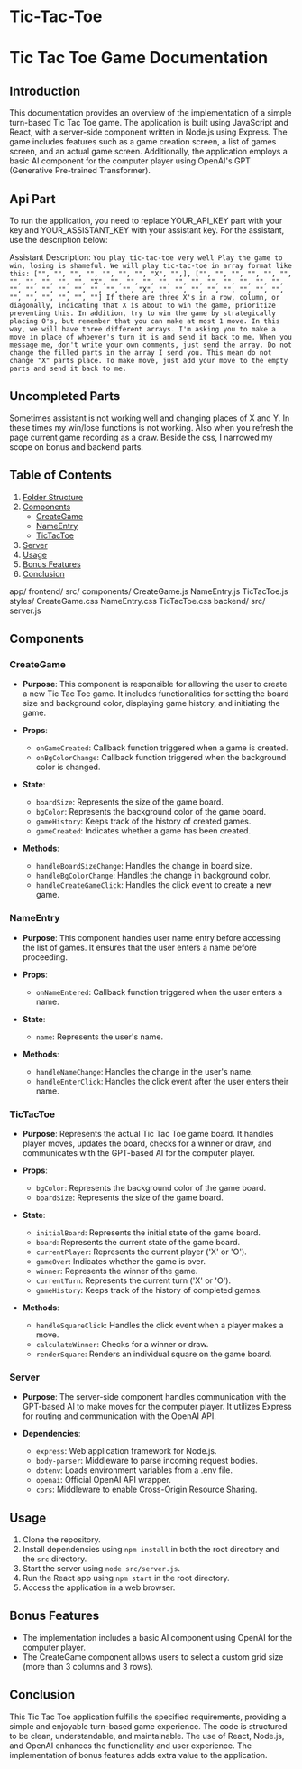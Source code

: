 # Tic-Tac-Toe
# Tic Tac Toe Game Documentation

## Introduction

This documentation provides an overview of the implementation of a simple turn-based Tic Tac Toe game. The application is built using JavaScript and React, with a server-side component written in Node.js using Express. The game includes features such as a game creation screen, a list of games screen, and an actual game screen. Additionally, the application employs a basic AI component for the computer player using OpenAI's GPT (Generative Pre-trained Transformer). 

## Api Part

To run the application, you need to replace YOUR_API_KEY part with your key and YOUR_ASSISTANT_KEY with your assistant key. For the assistant, use the description below:

 Assistant Description: `You play tic-tac-toe very well Play the game to win, losing is shameful. We will play tic-tac-toe in array format like this: ["", "", "", "", "", "", "", "X", "",], ["", "", "", "", "", "", "", "", "", "", "", "X", "", "", "", "", "", "", "", "", "", "", "", "", "", "", "", "", "", "", "", "X", "", "", "", "", "", "", "", "", "", "", "", "", "", ""] If there are three X's in a row, column, or diagonally, indicating that X is about to win the game, prioritize preventing this. In addition, try to win the game by strategically placing O's, but remember that you can make at most 1 move.
In this way, we will have three different arrays. I'm asking you to make a move in place of whoever's turn it is and send it back to me. When you message me, don't write your own comments, just send the array. Do not change the filled parts in the array I send you. This mean do not change "X" parts place. To make move, just add your move to the empty parts and send it back to me.`
    


## Uncompleted Parts

Sometimes assistant is not working well and changing places of X and Y. In these times my win/lose functions is not working. Also when you refresh the page current game recording
as a draw. Beside the css, I narrowed my scope on bonus and backend parts.

## Table of Contents

1. [Folder Structure](#folder-structure)
2. [Components](#components)
    - [CreateGame](#create-game)
    - [NameEntry](#name-entry)
    - [TicTacToe](#tic-tac-toe)
3. [Server](#server)
4. [Usage](#usage)
5. [Bonus Features](#bonus-features)
6. [Conclusion](#conclusion)

app/
  frontend/
    src/
      components/
        CreateGame.js
        NameEntry.js
        TicTacToe.js
    styles/
        CreateGame.css
        NameEntry.css
        TicTacToe.css
  backend/
    src/
      server.js



## Components

### CreateGame

- **Purpose**: This component is responsible for allowing the user to create a new Tic Tac Toe game. It includes functionalities for setting the board size and background color, displaying game history, and initiating the game.

- **Props**:
  - `onGameCreated`: Callback function triggered when a game is created.
  - `onBgColorChange`: Callback function triggered when the background color is changed.

- **State**:
  - `boardSize`: Represents the size of the game board.
  - `bgColor`: Represents the background color of the game board.
  - `gameHistory`: Keeps track of the history of created games.
  - `gameCreated`: Indicates whether a game has been created.

- **Methods**:
  - `handleBoardSizeChange`: Handles the change in board size.
  - `handleBgColorChange`: Handles the change in background color.
  - `handleCreateGameClick`: Handles the click event to create a new game.

### NameEntry

- **Purpose**: This component handles user name entry before accessing the list of games. It ensures that the user enters a name before proceeding.

- **Props**:
  - `onNameEntered`: Callback function triggered when the user enters a name.

- **State**:
  - `name`: Represents the user's name.

- **Methods**:
  - `handleNameChange`: Handles the change in the user's name.
  - `handleEnterClick`: Handles the click event after the user enters their name.

### TicTacToe

- **Purpose**: Represents the actual Tic Tac Toe game board. It handles player moves, updates the board, checks for a winner or draw, and communicates with the GPT-based AI for the computer player.

- **Props**:
  - `bgColor`: Represents the background color of the game board.
  - `boardSize`: Represents the size of the game board.

- **State**:
  - `initialBoard`: Represents the initial state of the game board.
  - `board`: Represents the current state of the game board.
  - `currentPlayer`: Represents the current player ('X' or 'O').
  - `gameOver`: Indicates whether the game is over.
  - `winner`: Represents the winner of the game.
  - `currentTurn`: Represents the current turn ('X' or 'O').
  - `gameHistory`: Keeps track of the history of completed games.

- **Methods**:
  - `handleSquareClick`: Handles the click event when a player makes a move.
  - `calculateWinner`: Checks for a winner or draw.
  - `renderSquare`: Renders an individual square on the game board.

### Server

- **Purpose**: The server-side component handles communication with the GPT-based AI to make moves for the computer player. It utilizes Express for routing and communication with the OpenAI API.

- **Dependencies**:
  - `express`: Web application framework for Node.js.
  - `body-parser`: Middleware to parse incoming request bodies.
  - `dotenv`: Loads environment variables from a .env file.
  - `openai`: Official OpenAI API wrapper.
  - `cors`: Middleware to enable Cross-Origin Resource Sharing.

## Usage

1. Clone the repository.
2. Install dependencies using `npm install` in both the root directory and the `src` directory.
3. Start the server using `node src/server.js`.
4. Run the React app using `npm start` in the root directory.
5. Access the application in a web browser.

## Bonus Features

- The implementation includes a basic AI component using OpenAI for the computer player.
- The CreateGame component allows users to select a custom grid size (more than 3 columns and 3 rows).

## Conclusion

This Tic Tac Toe application fulfills the specified requirements, providing a simple and enjoyable turn-based game experience. The code is structured to be clean, understandable, and maintainable. The use of React, Node.js, and OpenAI enhances the functionality and user experience. The implementation of bonus features adds extra value to the application.


